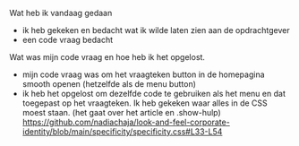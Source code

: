 Wat heb ik vandaag gedaan 
- ik heb gekeken en bedacht wat ik wilde laten zien aan de opdrachtgever
- een code vraag bedacht

Wat was mijn code vraag en hoe heb ik het opgelost. 
- mijn code vraag was om het vraagteken button in de homepagina smooth openen (hetzelfde als de menu button) 
- ik heb het opgelost om dezelfde code te gebruiken als het menu en dat toegepast op het vraagteken. Ik heb gekeken waar alles in de CSS moest staan. (het gaat over het article en .show-hulp)
https://github.com/nadiachaja/look-and-feel-corporate-identity/blob/main/specificity/specificity.css#L33-L54